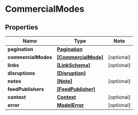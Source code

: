 
# CommercialModes

## Properties

Name | Type | Note
---- | ---- | ----
**pagination** | [**Pagination**](Pagination.md) | 
**commercialModes** | [**[CommercialMode]**](CommercialMode.md) | [optional] 
**links** | [**[LinkSchema]**](LinkSchema.md) | [optional] 
**disruptions** | [**[Disruption]**](Disruption.md) | 
**notes** | [**[Note]**](Note.md) | [optional] 
**feedPublishers** | [**[FeedPublisher]**](FeedPublisher.md) | 
**context** | [**Context**](Context.md) | [optional] 
**error** | [**ModelError**](ModelError.md) | [optional] 

